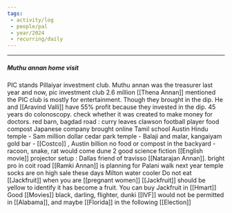 ```yaml
---
tags:
 - activity/log
 - people/pal
 - year/2024
 - recurring/daily
---
```


---------

##### Muthu annan home visit 

PIC stands Pillaiyar investment club. Muthu annan was the treasurer last year and now, 
pic investment club 2.6 million
[[Thena Annan]] mentioned the PIC club is mostly for entertainment. Though they brought in the dip. He and [[Aravind Valli]] have 55% profit because they invested in the dip. 
45 years do colonoscopy. check whether it was created to make money for doctors. 
red barn, bagdad road : curry leaves
clawson football player
food compost Japanese company brought online
Tamil school
Austin Hindu temple - Sam million dollar 
cedar park temple - Balaji and malar, kangaiyam
gold bar - [[Costco]] , Austin billion 
no food or compost in the backyard - racoon, snake, rat would come
dune 2 good science fiction [[English movie]]
projector setup : Dallas friend of travisso [[Natarajan Annan]]. bright pro in coit road
[[Ramki Annan]] is planning for Palani walk next year
temple socks are on high sale these days 
Milton water cooler 
Do not eat [[Jackfruit]]  when you are [[pregnant women]]
[[Jackfruit]] should be yellow to identify it has become a fruit. You can buy Jackfruit in [[Hmart]]
Good [[Movies]] black, darling, flighter, dunki 
[[IVF]] would not be permitted in [[Alabama]], and maybe [[Florida]] in the following [[Election]]